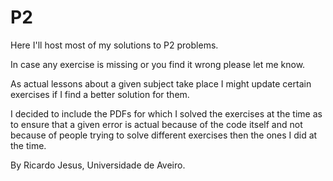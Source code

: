 # P2
Here I'll host most of my solutions to P2 problems.

In case any exercise is missing or you find it wrong please let me know.

As actual lessons about a given subject take place I might update certain exercises if I find a better solution for them.

I decided to include the PDFs for which I solved the exercises at the time as to ensure that a given error is actual because of the code itself and not because of people trying to solve different exercises then the ones I did at the time.

By Ricardo Jesus, Universidade de Aveiro.
